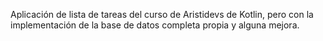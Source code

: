 Aplicación de lista de tareas del curso de Aristidevs de Kotlin, pero con la implementación de la base de datos completa propia y alguna mejora.
